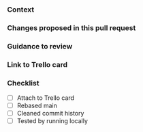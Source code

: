 ### Context

<!-- Why are you making this change? -->

### Changes proposed in this pull request

<!-- Include a summary of the change. -->
<!-- Why this particular solution? -->
<!-- What assumptions have you made? -->
<!-- Are there any side effects to note? -->
<!-- If there are UI changes, please include Before and After screenshots. -->

### Guidance to review

<!-- How could someone else check this work? -->
<!-- Which parts do you want more feedback on? -->

### Link to Trello card

<!-- http://trello.com/123-example-card -->

### Checklist

- [ ] Attach to Trello card
- [ ] Rebased main
- [ ] Cleaned commit history
- [ ] Tested by running locally
